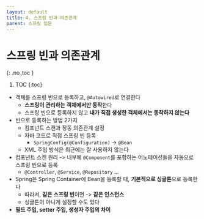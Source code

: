 ```yaml
---
layout: default
title: 4. 스프링 빈과 의존관계
parent: 스프링 입문
---
```


# 스프링 빈과 의존관계
{: .no_toc }

1. TOC
{:toc}

- 객체를 스프링 빈으로 등록하고, `@Autowired`로 연결한다
  - **스프링이 관리하는 객체에서만 동작**한다
  - 스프링 빈으로 등록하지 않고 **내가 직접 생성한 객체에서는 동작하지 않는다**
- 빈으로 등록하는 방법 2가지
  - 컴포넌트 스캔과 장동 의존관계 설정
  - 자바 코드로 직접 스프링 빈 등록
    - `SpringConfig(@Configuration)` -> `@Bean`
  - XML 주입 방식은 최근에는 잘 사용하지 않는다
- 컴포넌트 스캔 원리 -> 내부에 `@Component`를 포함하는 어노테이션들을 자동으로 스프링 빈으로 등록
  - `@Controller`, `@Service`, `@Repository` ...
- Spring은 Spring Container에 Bean을 등록할 때, **기본적으로 싱글톤**으로 등록한다
  - 따라서, **같은 스프링 빈**이면 -> **같은 인스턴스**
  - 싱글톤이 아니게 설정할 수도 있다
- **필드 주입, setter 주입, 생성자 주입의 차이**